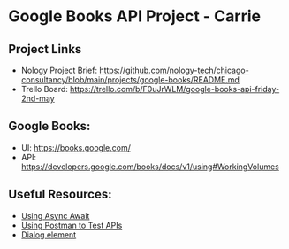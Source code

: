 # Google Books API Project - Carrie

## Project Links
- Nology Project Brief: https://github.com/nology-tech/chicago-consultancy/blob/main/projects/google-books/README.md
- Trello Board: https://trello.com/b/F0uJrWLM/google-books-api-friday-2nd-may 

## Google Books: 
  - UI: https://books.google.com/
  - API: https://developers.google.com/books/docs/v1/using#WorkingVolumes


## Useful Resources:
- [Using Async Await](https://dmitripavlutin.com/javascript-fetch-async-await/)
- [Using Postman to Test APIs](https://www.blazemeter.com/blog/how-use-postman-test-apis)
- [Dialog element](https://developer.mozilla.org/en-US/docs/Web/HTML/Reference/Elements/dialog)

